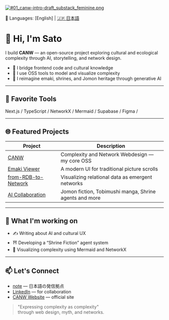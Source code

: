 [![#01_canw-intro-draft_substack_feminine.png](https://github.com/satoshi-create/complexity-and-network-webdesign/blob/main/docs/branding-mvp-launch/images/hero/%2301_canw-intro-draft/%2301_canw-intro-draft_substack_feminine.png)](https://github.com/satoshi-create/complexity-and-network-webdesign)

📘 Languages: [English] | [🇯🇵 日本語](./README.ja.md)

# 👋 Hi, I'm Sato

I build **CANW** — an open-source project exploring cultural and ecological complexity through AI, storytelling, and network design.

- 🌱 I bridge frontend code and cultural knowledge  
- 🧠 I use OSS tools to model and visualize complexity  
- 🎴 I reimagine emaki, shrines, and Jomon heritage through generative AI

---

## 🧰 Favorite Tools

Next.js / TypeScript / NetworkX / Mermaid / Supabase / Figma /

---

## 🌐 Featured Projects

| Project | Description |
|--------|-------------|
| [CANW](https://github.com/satoshi-create/complexity-and-network-webdesign) | Complexity and Network Webdesign — my core OSS |
| [Emaki Viewer](https://github.com/satoshi-create/horizontal-scroll-emaki) | A modern UI for traditional picture scrolls |
| [from-RDB-to-Network](https://github.com/satoshi-create/from-rdb-to-network) | Visualizing relational data as emergent networks |
| [AI Collaboration](https://github.com/satoshi-create/ai-collaboration) | Jomon fiction, Tobimushi manga, Shrine agents and more |

---

## 🧭 What I'm working on

- ✍️ Writing about AI and cultural UX  
- ⛩ Developing a “Shrine Fiction” agent system  
- 🧪 Visualizing complexity using Mermaid and NetworkX

---

## 📫 Let's Connect

- [note](https://note.com/your-profile) — 日本語の発信拠点
- [LinkedIn](https://www.linkedin.com/in/your-profile) — for collaboration
- [CANW Website](https://complexity-and-network-webdesign.vercel.app/) — official site

> "Expressing complexity as complexity"  
> through web design, myth, and networks.

